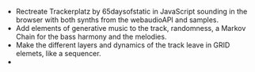 - Rectreate Trackerplatz by 65daysofstatic in JavaScript sounding in the browser with both synths from the webaudioAPI and samples.
- Add elements of generative music to the track, randomness, a Markov Chain for the bass harmony and the melodies.
- Make the different layers and dynamics of the track leave in GRID elemets, like a sequencer.
- 